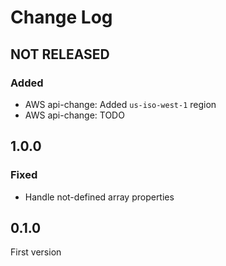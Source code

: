 # Change Log

## NOT RELEASED

### Added

- AWS api-change: Added `us-iso-west-1` region
- AWS api-change: TODO

## 1.0.0

### Fixed

- Handle not-defined array properties

## 0.1.0

First version
